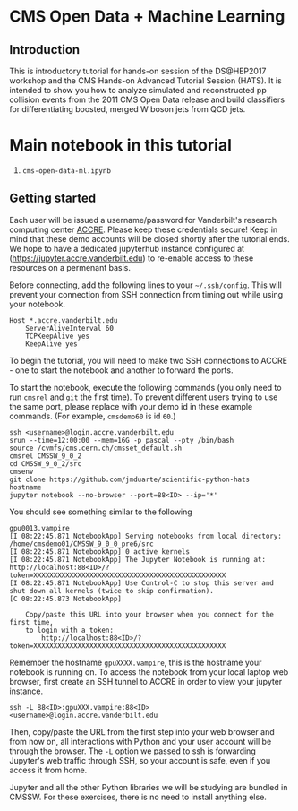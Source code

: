 # CMS Open Data + Machine Learning

## Introduction

This is introductory tutorial for hands-on session of the DS@HEP2017 workshop and the CMS Hands-on Advanced Tutorial Session (HATS). It is intended to show you how to analyze simulated and reconstructed pp collision events from the 2011 CMS Open Data release and build classifiers for differentiating boosted, merged W boson jets from QCD jets.

# Main notebook in this tutorial

 1. `cms-open-data-ml.ipynb`

## Getting started

Each user will be issued a username/password for Vanderbilt's research computing center [ACCRE](http://www.accre.vanderbilt.edu). Please keep these credentials secure! Keep in mind that these demo accounts will be closed shortly after the tutorial ends. We hope to have a dedicated jupyterhub instance configured at (https://jupyter.accre.vanderbilt.edu) to re-enable access to these resources on a permenant basis.

Before connecting, add the following lines to your `~/.ssh/config`. This will prevent your connection from SSH connection from timing out while using your notebook.

    Host *.accre.vanderbilt.edu
        ServerAliveInterval 60
        TCPKeepAlive yes
        KeepAlive yes

To begin the tutorial, you will need to make two SSH connections to ACCRE - one to start the notebook and another to forward the ports.

To start the notebook, execute the following commands (you only need to run `cmsrel` and `git` the first time).  To prevent different users trying to use the same port, please replace <ID> with your demo id in these example commands. (For example, `cmsdemo60` is id `60`.)
    
    ssh <username>@login.accre.vanderbilt.edu
    srun --time=12:00:00 --mem=16G -p pascal --pty /bin/bash
    source /cvmfs/cms.cern.ch/cmsset_default.sh
    cmsrel CMSSW_9_0_2
    cd CMSSW_9_0_2/src
    cmsenv
    git clone https://github.com/jmduarte/scientific-python-hats
    hostname
    jupyter notebook --no-browser --port=88<ID> --ip='*'
    
You should see something similar to the following

    gpu0013.vampire
    [I 08:22:45.871 NotebookApp] Serving notebooks from local directory: /home/cmsdemo01/CMSSW_9_0_0_pre6/src
    [I 08:22:45.871 NotebookApp] 0 active kernels 
    [I 08:22:45.871 NotebookApp] The Jupyter Notebook is running at: http://localhost:88<ID>/?token=XXXXXXXXXXXXXXXXXXXXXXXXXXXXXXXXXXXXXXXXXXXXXXXX
    [I 08:22:45.871 NotebookApp] Use Control-C to stop this server and shut down all kernels (twice to skip confirmation).
    [C 08:22:45.873 NotebookApp] 
        
        Copy/paste this URL into your browser when you connect for the first time,
        to login with a token:
            http://localhost:88<ID>/?token=XXXXXXXXXXXXXXXXXXXXXXXXXXXXXXXXXXXXXXXXXXXXXXXX

Remember the hostname `gpuXXXX.vampire`, this is the hostname your notebook is running on. To access the notebook from your local laptop web browser, first create an SSH tunnel to ACCRE in order to view your jupyter instance.

    ssh -L 88<ID>:gpuXXX.vampire:88<ID> <username>@login.accre.vanderbilt.edu
 
Then, copy/paste the URL from the first step into your web browser and from now on, all interactions with Python and your user account will be through the browser. The `-L` option we passed to ssh is forwarding Jupyter's web traffic through SSH, so your account is safe, even if you access it from home.

Jupyter and all the other Python libraries we will be studying are bundled in CMSSW. For these exercises, there is no need to install anything else.
